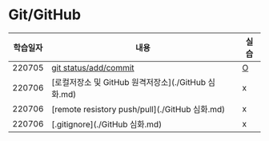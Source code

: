 # Git/GitHub

| 학습일자 | 내용                                                | 실습                   |
| -------- | --------------------------------------------------- | ---------------------- |
| 220705   | [git status/add/commit](./Git.md)                   | [O](./Git_practice.md) |
| 220706   | [로컬저장소 및 GitHub 원격저장소](./GitHub 심화.md) | x                      |
| 220706   | [remote resistory push/pull](./GitHub 심화.md)      | x                      |
| 220706   | [.gitignore](./GitHub 심화.md)                      | x                      |

